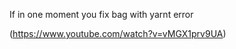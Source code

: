 If in one moment you fix bag with yarnt error
<!-- "ci": "rm -rf node_modules && yarn install", -->
(https://www.youtube.com/watch?v=vMGX1prv9UA)